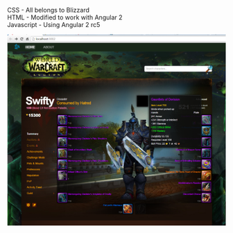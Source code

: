 CSS - All belongs to Blizzard
<br>
HTML - Modified to work with Angular 2
<br>
Javascript - Using Angular 2 rc5

![Picture](https://github.com/codeNovels/Wowarmory/blob/master/images/ReadMe.PNG)
